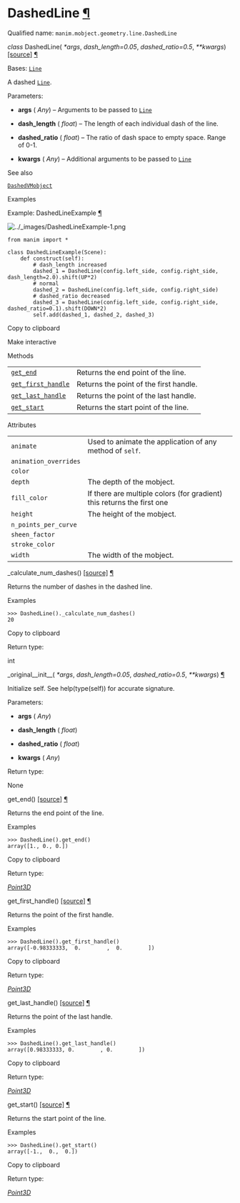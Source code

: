 # DashedLine [¶](https://docs.manim.community/en/stable/reference/manim.mobject.geometry.line.DashedLine.html\#dashedline "Link to this heading")

Qualified name: `manim.mobject.geometry.line.DashedLine`

_class_ DashedLine( _\*args_, _dash\_length=0.05_, _dashed\_ratio=0.5_, _\*\*kwargs_) [\[source\]](https://docs.manim.community/en/stable/_modules/manim/mobject/geometry/line.html#DashedLine) [¶](https://docs.manim.community/en/stable/reference/manim.mobject.geometry.line.DashedLine.html#manim.mobject.geometry.line.DashedLine "Link to this definition")

Bases: [`Line`](https://docs.manim.community/en/stable/reference/manim.mobject.geometry.line.Line.html#manim.mobject.geometry.line.Line "manim.mobject.geometry.line.Line")

A dashed [`Line`](https://docs.manim.community/en/stable/reference/manim.mobject.geometry.line.Line.html#manim.mobject.geometry.line.Line "manim.mobject.geometry.line.Line").

Parameters:

- **args** ( _Any_) – Arguments to be passed to [`Line`](https://docs.manim.community/en/stable/reference/manim.mobject.geometry.line.Line.html#manim.mobject.geometry.line.Line "manim.mobject.geometry.line.Line")

- **dash\_length** ( _float_) – The length of each individual dash of the line.

- **dashed\_ratio** ( _float_) – The ratio of dash space to empty space. Range of 0-1.

- **kwargs** ( _Any_) – Additional arguments to be passed to [`Line`](https://docs.manim.community/en/stable/reference/manim.mobject.geometry.line.Line.html#manim.mobject.geometry.line.Line "manim.mobject.geometry.line.Line")


See also

[`DashedVMobject`](https://docs.manim.community/en/stable/reference/manim.mobject.types.vectorized_mobject.DashedVMobject.html#manim.mobject.types.vectorized_mobject.DashedVMobject "manim.mobject.types.vectorized_mobject.DashedVMobject")

Examples

Example: DashedLineExample [¶](https://docs.manim.community/en/stable/reference/manim.mobject.geometry.line.DashedLine.html#dashedlineexample)

![../_images/DashedLineExample-1.png](https://docs.manim.community/en/stable/_images/DashedLineExample-1.png)

```
from manim import *

class DashedLineExample(Scene):
    def construct(self):
        # dash_length increased
        dashed_1 = DashedLine(config.left_side, config.right_side, dash_length=2.0).shift(UP*2)
        # normal
        dashed_2 = DashedLine(config.left_side, config.right_side)
        # dashed_ratio decreased
        dashed_3 = DashedLine(config.left_side, config.right_side, dashed_ratio=0.1).shift(DOWN*2)
        self.add(dashed_1, dashed_2, dashed_3)

```

Copy to clipboard

Make interactive

Methods

|     |     |
| --- | --- |
| [`get_end`](https://docs.manim.community/en/stable/reference/manim.mobject.geometry.line.DashedLine.html#manim.mobject.geometry.line.DashedLine.get_end "manim.mobject.geometry.line.DashedLine.get_end") | Returns the end point of the line. |
| [`get_first_handle`](https://docs.manim.community/en/stable/reference/manim.mobject.geometry.line.DashedLine.html#manim.mobject.geometry.line.DashedLine.get_first_handle "manim.mobject.geometry.line.DashedLine.get_first_handle") | Returns the point of the first handle. |
| [`get_last_handle`](https://docs.manim.community/en/stable/reference/manim.mobject.geometry.line.DashedLine.html#manim.mobject.geometry.line.DashedLine.get_last_handle "manim.mobject.geometry.line.DashedLine.get_last_handle") | Returns the point of the last handle. |
| [`get_start`](https://docs.manim.community/en/stable/reference/manim.mobject.geometry.line.DashedLine.html#manim.mobject.geometry.line.DashedLine.get_start "manim.mobject.geometry.line.DashedLine.get_start") | Returns the start point of the line. |

Attributes

|     |     |
| --- | --- |
| `animate` | Used to animate the application of any method of `self`. |
| `animation_overrides` |  |
| `color` |  |
| `depth` | The depth of the mobject. |
| `fill_color` | If there are multiple colors (for gradient) this returns the first one |
| `height` | The height of the mobject. |
| `n_points_per_curve` |  |
| `sheen_factor` |  |
| `stroke_color` |  |
| `width` | The width of the mobject. |

\_calculate\_num\_dashes() [\[source\]](https://docs.manim.community/en/stable/_modules/manim/mobject/geometry/line.html#DashedLine._calculate_num_dashes) [¶](https://docs.manim.community/en/stable/reference/manim.mobject.geometry.line.DashedLine.html#manim.mobject.geometry.line.DashedLine._calculate_num_dashes "Link to this definition")

Returns the number of dashes in the dashed line.

Examples

```
>>> DashedLine()._calculate_num_dashes()
20

```

Copy to clipboard

Return type:

int

\_original\_\_init\_\_( _\*args_, _dash\_length=0.05_, _dashed\_ratio=0.5_, _\*\*kwargs_) [¶](https://docs.manim.community/en/stable/reference/manim.mobject.geometry.line.DashedLine.html#manim.mobject.geometry.line.DashedLine._original__init__ "Link to this definition")

Initialize self. See help(type(self)) for accurate signature.

Parameters:

- **args** ( _Any_)

- **dash\_length** ( _float_)

- **dashed\_ratio** ( _float_)

- **kwargs** ( _Any_)


Return type:

None

get\_end() [\[source\]](https://docs.manim.community/en/stable/_modules/manim/mobject/geometry/line.html#DashedLine.get_end) [¶](https://docs.manim.community/en/stable/reference/manim.mobject.geometry.line.DashedLine.html#manim.mobject.geometry.line.DashedLine.get_end "Link to this definition")

Returns the end point of the line.

Examples

```
>>> DashedLine().get_end()
array([1., 0., 0.])

```

Copy to clipboard

Return type:

[_Point3D_](https://docs.manim.community/en/stable/reference/manim.typing.html#manim.typing.Point3D "manim.typing.Point3D")

get\_first\_handle() [\[source\]](https://docs.manim.community/en/stable/_modules/manim/mobject/geometry/line.html#DashedLine.get_first_handle) [¶](https://docs.manim.community/en/stable/reference/manim.mobject.geometry.line.DashedLine.html#manim.mobject.geometry.line.DashedLine.get_first_handle "Link to this definition")

Returns the point of the first handle.

Examples

```
>>> DashedLine().get_first_handle()
array([-0.98333333,  0.        ,  0.        ])

```

Copy to clipboard

Return type:

[_Point3D_](https://docs.manim.community/en/stable/reference/manim.typing.html#manim.typing.Point3D "manim.typing.Point3D")

get\_last\_handle() [\[source\]](https://docs.manim.community/en/stable/_modules/manim/mobject/geometry/line.html#DashedLine.get_last_handle) [¶](https://docs.manim.community/en/stable/reference/manim.mobject.geometry.line.DashedLine.html#manim.mobject.geometry.line.DashedLine.get_last_handle "Link to this definition")

Returns the point of the last handle.

Examples

```
>>> DashedLine().get_last_handle()
array([0.98333333, 0.        , 0.        ])

```

Copy to clipboard

Return type:

[_Point3D_](https://docs.manim.community/en/stable/reference/manim.typing.html#manim.typing.Point3D "manim.typing.Point3D")

get\_start() [\[source\]](https://docs.manim.community/en/stable/_modules/manim/mobject/geometry/line.html#DashedLine.get_start) [¶](https://docs.manim.community/en/stable/reference/manim.mobject.geometry.line.DashedLine.html#manim.mobject.geometry.line.DashedLine.get_start "Link to this definition")

Returns the start point of the line.

Examples

```
>>> DashedLine().get_start()
array([-1.,  0.,  0.])

```

Copy to clipboard

Return type:

[_Point3D_](https://docs.manim.community/en/stable/reference/manim.typing.html#manim.typing.Point3D "manim.typing.Point3D")